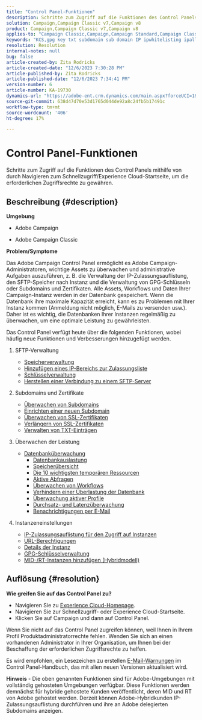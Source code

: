 ```yaml
---
title: "Control Panel-Funktionen"
description: Schritte zum Zugriff auf die Funktionen des Control Panels
solution: Campaign,Campaign Classic v7,Campaign v8
product: Campaign,Campaign Classic v7,Campaign v8
applies-to: "Campaign Classic,Campaign,Campaign Standard,Campaign Classic v7,Campaign v8"
keywords: "KCS,gpg key txt subdomain sub domain IP ipwhitelisting ipallowlisting ip allow listing database workflow delegation cname csr ssl sftp txt url permission monitoring durchsatz"
resolution: Resolution
internal-notes: null
bug: false
article-created-by: Zita Rodricks
article-created-date: "12/6/2023 7:30:28 PM"
article-published-by: Zita Rodricks
article-published-date: "12/6/2023 7:34:41 PM"
version-number: 6
article-number: KA-19730
dynamics-url: "https://adobe-ent.crm.dynamics.com/main.aspx?forceUCI=1&pagetype=entityrecord&etn=knowledgearticle&id=988765e3-6d94-ee11-be37-6045bd006a22"
source-git-commit: 638d47d70e53d1765d044de92a8c24fb5b17491c
workflow-type: tm+mt
source-wordcount: '406'
ht-degree: 17%

---
```


# Control Panel-Funktionen


Schritte zum Zugriff auf die Funktionen des Control Panels mithilfe von durch Navigieren zum Schnellzugriff/Experience Cloud-Startseite, um die erforderlichen Zugriffsrechte zu gewähren.

## Beschreibung {#description}


<b>Umgebung</b>

- Adobe Campaign

- Adobe Campaign Classic

<b>Problem/Symptome</b>

Das Adobe Campaign Control Panel ermöglicht es Adobe Campaign-Administratoren, wichtige Assets zu überwachen und administrative Aufgaben auszuführen, z. B. die Verwaltung der IP-Zulassungsauflistung, den SFTP-Speicher nach Instanz und die Verwaltung von GPG-Schlüsseln oder Subdomains und Zertifikaten. Alle Assets, Workflows und Daten Ihrer Campaign-Instanz werden in der Datenbank gespeichert. Wenn die Datenbank ihre maximale Kapazität erreicht, kann es zu Problemen mit Ihrer Instanz kommen (Anmeldung nicht möglich, E-Mails zu versenden usw.). Daher ist es wichtig, die Datenbanken Ihrer Instanzen regelmäßig zu überwachen, um eine optimale Leistung zu gewährleisten.

Das Control Panel verfügt heute über die folgenden Funktionen, wobei häufig neue Funktionen und Verbesserungen hinzugefügt werden.

1. SFTP-Verwaltung
   - [Speicherverwaltung](https://experienceleague.adobe.com/docs/control-panel/using/sftp-management/sftp-storage-management.html?lang=en)
   - [Hinzufügen eines IP-Bereichs zur Zulassungsliste](https://experienceleague.adobe.com/docs/control-panel/using/sftp-management/ip-range-allow-listing.html?lang=en)
   - [Schlüsselverwaltung](https://experienceleague.adobe.com/docs/control-panel/using/sftp-management/key-management.html?lang=en)
   - [Herstellen einer Verbindung zu einem SFTP-Server](https://experienceleague.adobe.com/docs/control-panel/using/sftp-management/logging-into-sftp-server.html?lang=en)
2. Subdomains und Zertifikate
   - [Überwachen von Subdomains](https://experienceleague.adobe.com/docs/control-panel/using/subdomains-and-certificates/monitoring-subdomains.html?lang=en)
   - [Einrichten einer neuen Subdomain](https://experienceleague.adobe.com/docs/control-panel/using/subdomains-and-certificates/setting-up-new-subdomain.html?lang=de)
   - [Überwachen von SSL-Zertifikaten](https://experienceleague.adobe.com/docs/control-panel/using/subdomains-and-certificates/monitoring-ssl-certificates.html?lang=en)
   - [Verlängern von SSL-Zertifikaten](https://experienceleague.adobe.com/docs/control-panel/using/subdomains-and-certificates/renewing-subdomain-certificate.html?lang=de)
   - [Verwalten von TXT-Einträgen](https://experienceleague.adobe.com/docs/control-panel/using/subdomains-and-certificates/managing-txt-records.html?lang=en)
3. Überwachen der Leistung
   - [Datenbanküberwachung](https://experienceleague.adobe.com/docs/control-panel/using/performance-monitoring/database-monitoring/database-monitoring.html?lang=de)
      - [Datenbankauslastung](https://experienceleague.adobe.com/docs/control-panel/using/performance-monitoring/database-monitoring/database-utilization.html?lang=en)
      - [Speicherübersicht](https://experienceleague.adobe.com/docs/control-panel/using/performance-monitoring/database-monitoring/database-storage-overview.html?lang=en)
      - [Die 10 wichtigsten temporären Ressourcen](https://experienceleague.adobe.com/docs/control-panel/using/performance-monitoring/database-monitoring/database-top-ten-resources.html?lang=en)
      - [Aktive Abfragen](https://experienceleague.adobe.com/docs/control-panel/using/performance-monitoring/database-monitoring/database-active-queries.html?lang=en)
      - [Überwachen von Workflows](https://experienceleague.adobe.com/docs/control-panel/using/performance-monitoring/database-monitoring/workflow-monitoring.html?lang=de)
      - [Verhindern einer Überlastung der Datenbank](https://experienceleague.adobe.com/docs/control-panel/using/performance-monitoring/database-monitoring/database-preventing-overload.html?lang=en)
      - [Überwachung aktiver Profile](https://experienceleague.adobe.com/docs/control-panel/using/performance-monitoring/active-profiles-monitoring.html?lang=en)
      - [Durchsatz- und Latenzüberwachung](https://experienceleague.adobe.com/docs/control-panel/using/performance-monitoring/thoughputs-latencies.html?lang=en)
      - [Benachrichtigungen per E-Mail](https://experienceleague.adobe.com/docs/control-panel/using/performance-monitoring/email-alerting.html?lang=en)
4. Instanzeneinstellungen

   - [IP-Zulassungsauflistung für den Zugriff auf Instanzen](https://experienceleague.adobe.com/docs/control-panel/using/instances-settings/ip-allow-listing-instance-access.html?lang=en)
   - [URL-Berechtigungen](https://experienceleague.adobe.com/docs/control-panel/using/instances-settings/url-permissions.html?lang=en)
   - [Details der Instanz](https://experienceleague.adobe.com/docs/control-panel/using/instances-settings/instance-details.html?lang=en)
   - [GPG-Schlüsselverwaltung](https://experienceleague.adobe.com/docs/control-panel/using/instances-settings/gpg-keys-management.html?lang=en)
   - [MID-/RT-Instanzen hinzufügen (Hybridmodell)](https://experienceleague.adobe.com/docs/control-panel/using/instances-settings/external-accounts.html?lang=en)



## Auflösung {#resolution}


<b>Wie greifen Sie auf das Control Panel zu? </b>

- Navigieren Sie zu [Experience Cloud-Homepage](https://experiencecloud.adobe.com).
- Navigieren Sie zur Schnellzugriff- oder Experience Cloud-Startseite.
- Klicken Sie auf Campaign und dann auf Control Panel.


Wenn Sie nicht auf das Control Panel zugreifen können, weil Ihnen in Ihrem Profil Produktadministratorrechte fehlen. Wenden Sie sich an einen vorhandenen Administrator in Ihrer Organisation, um Ihnen bei der Beschaffung der erforderlichen Zugriffsrechte zu helfen.

Es wird empfohlen, ein Lesezeichen zu erstellen [E-Mail-Warnungen](https://experienceleague.adobe.com/docs/control-panel/using/alerts-events/email-alerting.html) im Control Panel-Handbuch, das mit allen neuen Versionen aktualisiert wird.

<b>Hinweis</b> - Die oben genannten Funktionen sind für Adobe-Umgebungen mit vollständig gehosteten Umgebungen verfügbar. Diese Funktionen werden demnächst für hybride gehostete Kunden veröffentlicht, deren MID und RT von Adobe gehostet werden. Derzeit können Adobe-Hybridkunden IP-Zulassungsauflistung durchführen und ihre an Adobe delegierten Subdomains anzeigen.
